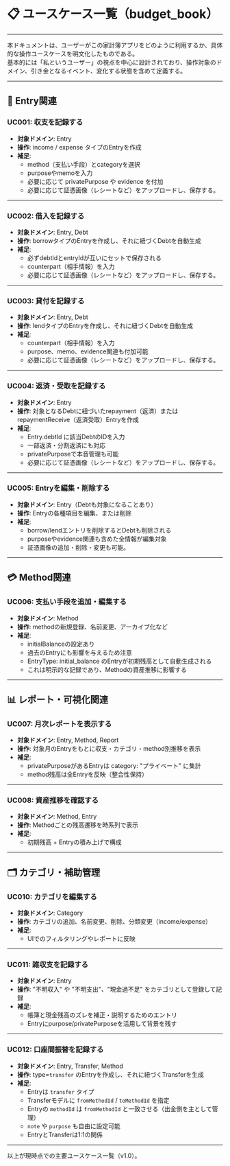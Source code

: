 # 📋 ユースケース一覧（budget_book）

---

本ドキュメントは、ユーザーがこの家計簿アプリをどのように利用するか、具体的な操作ユースケースを明文化したものである。  
基本的には「私というユーザー」の視点を中心に設計されており、操作対象のドメイン、引き金となるイベント、変化する状態を含めて定義する。

---

## 📘 Entry関連

### UC001: 収支を記録する

- **対象ドメイン**: Entry
- **操作**: income / expense タイプのEntryを作成
- **補足**:
  - method（支払い手段）とcategoryを選択
  - purposeやmemoを入力
  - 必要に応じて privatePurpose や evidence を付加
  - 必要に応じて証憑画像（レシートなど）をアップロードし、保存する。

---

### UC002: 借入を記録する

- **対象ドメイン**: Entry, Debt
- **操作**: borrowタイプのEntryを作成し、それに紐づくDebtを自動生成
- **補足**:
  - 必ずdebtIdとentryIdが互いにセットで保存される
  - counterpart（相手情報）を入力
  - 必要に応じて証憑画像（レシートなど）をアップロードし、保存する。

---

### UC003: 貸付を記録する

- **対象ドメイン**: Entry, Debt
- **操作**: lendタイプのEntryを作成し、それに紐づくDebtを自動生成
- **補足**:
  - counterpart（相手情報）を入力
  - purpose、memo、evidence関連も付加可能
  - 必要に応じて証憑画像（レシートなど）をアップロードし、保存する。

---

### UC004: 返済・受取を記録する

- **対象ドメイン**: Entry
- **操作**: 対象となるDebtに紐づいたrepayment（返済）またはrepaymentReceive（返済受取）Entryを作成
- **補足**:
  - Entry.debtId に該当DebtのIDを入力
  - 一部返済・分割返済にも対応
  - privatePurposeで本音管理も可能
  - 必要に応じて証憑画像（レシートなど）をアップロードし、保存する。

---

### UC005: Entryを編集・削除する

- **対象ドメイン**: Entry（Debtも対象になることあり）
- **操作**: Entryの各種項目を編集、または削除
- **補足**:
  - borrow/lendエントリを削除するとDebtも削除される
  - purposeやevidence関連も含めた全情報が編集対象
  - 証憑画像の追加・削除・変更も可能。

---

## 💳 Method関連

### UC006: 支払い手段を追加・編集する

- **対象ドメイン**: Method
- **操作**: methodの新規登録、名前変更、アーカイブ化など
- **補足**:
  - initialBalanceの設定あり
  - 過去のEntryにも影響を与えるため注意
  - EntryType: initial_balance のEntryが初期残高として自動生成される
  - これは明示的な記録であり、Methodの資産推移に影響する

---

## 📊 レポート・可視化関連

### UC007: 月次レポートを表示する

- **対象ドメイン**: Entry, Method, Report
- **操作**: 対象月のEntryをもとに収支・カテゴリ・method別推移を表示
- **補足**:
  - privatePurposeがあるEntryは category: "プライベート" に集計
  - method残高は全Entryを反映（整合性保持）

---

### UC008: 資産推移を確認する

- **対象ドメイン**: Method, Entry
- **操作**: Methodごとの残高遷移を時系列で表示
- **補足**:
  - 初期残高 + Entryの積み上げで構成

<!-- ---

## 🔔 通知関連

### UC009: 通知設定を編集する

- **対象ドメイン**: NotificationRule
- **操作**: イベント（返済期限・月末通知など）と通知先・タイミングを選択して保存
- **補足**:
  - push通知、LINE連携、Googleカレンダー連携などに対応予定
-->
---

## 🗂️ カテゴリ・補助管理

### UC010: カテゴリを編集する

- **対象ドメイン**: Category
- **操作**: カテゴリの追加、名前変更、削除、分類変更（income/expense）
- **補足**:
  - UIでのフィルタリングやレポートに反映

---

### UC011: 雑収支を記録する

- **対象ドメイン**: Entry
- **操作**: "不明収入" や "不明支出"、"現金過不足" をカテゴリとして登録して記録
- **補足**:
  - 帳簿と現金残高のズレを補正・説明するためのエントリ
  - Entryにpurpose/privatePurposeを活用して背景を残す

---

### UC012: 口座間振替を記録する

- **対象ドメイン**: Entry, Transfer, Method
- **操作**: type=`transfer` のEntryを作成し、それに紐づくTransferを生成
- **補足**:
  - Entryは `transfer` タイプ
  - Transferモデルに `fromMethodId` / `toMethodId` を指定
  - Entryの `methodId` は `fromMethodId` と一致させる（出金側を主として管理）
  - `note` や `purpose` も自由に設定可能
  - EntryとTransferは1:1の関係

---

以上が現時点での主要ユースケース一覧（v1.0）。
